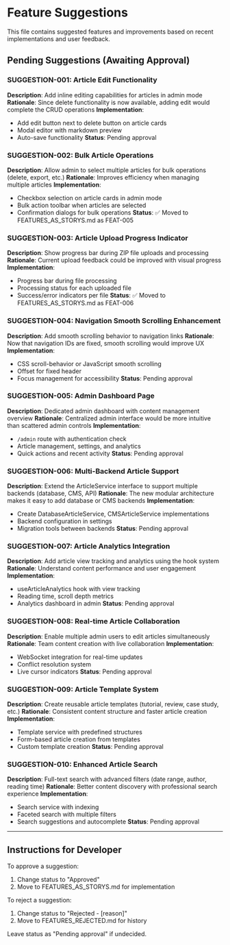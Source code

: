 # Feature Suggestions

This file contains suggested features and improvements based on recent implementations and user feedback.

## Pending Suggestions (Awaiting Approval)

### SUGGESTION-001: Article Edit Functionality
**Description**: Add inline editing capabilities for articles in admin mode
**Rationale**: Since delete functionality is now available, adding edit would complete the CRUD operations
**Implementation**: 
- Add edit button next to delete button on article cards
- Modal editor with markdown preview
- Auto-save functionality
**Status**: Pending approval

### SUGGESTION-002: Bulk Article Operations  
**Description**: Allow admin to select multiple articles for bulk operations (delete, export, etc.)
**Rationale**: Improves efficiency when managing multiple articles
**Implementation**:
- Checkbox selection on article cards in admin mode
- Bulk action toolbar when articles are selected
- Confirmation dialogs for bulk operations
**Status**: ✅ Moved to FEATURES_AS_STORYS.md as FEAT-005

### SUGGESTION-003: Article Upload Progress Indicator
**Description**: Show progress bar during ZIP file uploads and processing
**Rationale**: Current upload feedback could be improved with visual progress
**Implementation**:
- Progress bar during file processing
- Processing status for each uploaded file
- Success/error indicators per file
**Status**: ✅ Moved to FEATURES_AS_STORYS.md as FEAT-006

### SUGGESTION-004: Navigation Smooth Scrolling Enhancement
**Description**: Add smooth scrolling behavior to navigation links
**Rationale**: Now that navigation IDs are fixed, smooth scrolling would improve UX
**Implementation**:
- CSS scroll-behavior or JavaScript smooth scrolling
- Offset for fixed header
- Focus management for accessibility
**Status**: Pending approval

### SUGGESTION-005: Admin Dashboard Page
**Description**: Dedicated admin dashboard with content management overview
**Rationale**: Centralized admin interface would be more intuitive than scattered admin controls
**Implementation**:
- `/admin` route with authentication check
- Article management, settings, and analytics
- Quick actions and recent activity
**Status**: Pending approval

### SUGGESTION-006: Multi-Backend Article Support
**Description**: Extend the ArticleService interface to support multiple backends (database, CMS, API)
**Rationale**: The new modular architecture makes it easy to add database or CMS backends
**Implementation**: 
- Create DatabaseArticleService, CMSArticleService implementations
- Backend configuration in settings
- Migration tools between backends
**Status**: Pending approval

### SUGGESTION-007: Article Analytics Integration  
**Description**: Add article view tracking and analytics using the hook system
**Rationale**: Understand content performance and user engagement
**Implementation**:
- useArticleAnalytics hook with view tracking
- Reading time, scroll depth metrics
- Analytics dashboard in admin
**Status**: Pending approval

### SUGGESTION-008: Real-time Article Collaboration
**Description**: Enable multiple admin users to edit articles simultaneously
**Rationale**: Team content creation with live collaboration
**Implementation**:
- WebSocket integration for real-time updates
- Conflict resolution system
- Live cursor indicators
**Status**: Pending approval

### SUGGESTION-009: Article Template System
**Description**: Create reusable article templates (tutorial, review, case study, etc.)
**Rationale**: Consistent content structure and faster article creation
**Implementation**:
- Template service with predefined structures
- Form-based article creation from templates
- Custom template creation
**Status**: Pending approval

### SUGGESTION-010: Enhanced Article Search
**Description**: Full-text search with advanced filters (date range, author, reading time)
**Rationale**: Better content discovery with professional search experience
**Implementation**:
- Search service with indexing
- Faceted search with multiple filters
- Search suggestions and autocomplete
**Status**: Pending approval

---

## Instructions for Developer

To approve a suggestion:
1. Change status to "Approved" 
2. Move to FEATURES_AS_STORYS.md for implementation

To reject a suggestion:
1. Change status to "Rejected - [reason]"
2. Move to FEATURES_REJECTED.md for history

Leave status as "Pending approval" if undecided.
